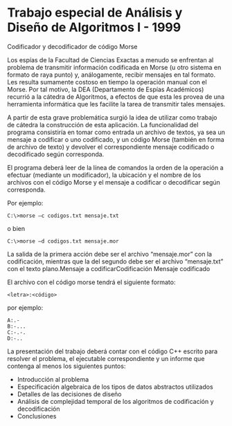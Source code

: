 # Trabajo especial de Análisis y Diseño de Algoritmos I - 1999

Codificador y decodificador de código Morse

Los espías de la Facultad de Ciencias Exactas a menudo se enfrentan al problema de transmitir información codificada en Morse (u otro sistema en formato de raya punto) y, análogamente, recibir mensajes en tal formato.  Les resulta sumamente costoso en tiempo la operación manual con el Morse.  Por  tal motivo, la DEA (Departamento de Espías Académicos) recurrió a la cátedra de Algoritmos, a efectos de que esta les provea de una herramienta informática que les facilite la tarea de transmitir tales mensajes. 

A partir de esta grave problemática surgió la idea de utilizar como trabajo de cátedra la construcción de esta aplicación. La funcionalidad del programa consistiría en tomar como entrada un archivo de textos, ya sea un mensaje a codificar o uno codificado, y un código Morse (también en forma de archivo de texto) y  devolver el correspondiente mensaje codificado o decodificado según corresponda.

El programa deberá leer de la línea de comandos la orden de la operación a efectuar (mediante un modificador), la ubicación y el nombre de los archivos con el código Morse y el mensaje a codificar o decodificar según corresponda.  

Por ejemplo:

```
C:\>morse –c codigos.txt mensaje.txt
```

o bien

```
C:\>morse –d codigos.txt mensaje.mor
```

La salida de la primera acción debe ser el archivo “mensaje.mor” con la codificación, mientras que la del segundo debe ser el archivo  “mensaje.txt” con el texto plano.Mensaje a codificarCodificación Mensaje codificado

El archivo con el código morse tendrá el siguiente formato:

```
<letra>:<código>
```

por ejemplo:

```
A:.-  
B:-...  
C:-.-.  
D:-.. 
```

La presentación del trabajo deberá contar con el código C++ escrito para resolver el problema, el ejecutable correspondiente y un informe que contenga al menos los siguientes puntos:

- Introducción al problema
- Especificación algebraica de los tipos de datos abstractos utilizados
- Detalles de las decisiones de diseño
- Análisis de complejidad temporal de los algoritmos de codificación  y decodificación
- Conclusiones